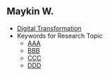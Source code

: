 ﻿## Maykin W.

* [Digital Transformation](DigitalTransformation)
* Keywords for Research Topic
	* [AAA](SATModel/AAA)
	* [BBB](SATModel/BBB)
	* [CCC](SATModel/CCC)
	* [DDD](SATModel/DDD)